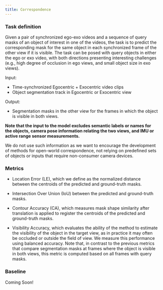 ```yaml
---
title: Correspondence
---
```


### Task definition

Given a pair of synchronized ego-exo videos and a sequence of query masks of an object of interest in one of the videos, the task is to predict the corresponding mask for the same object in each synchronized frame of the other view if it is visible. The task can be posed with query objects in either the ego or exo video, with both directions presenting interesting challenges (e.g., high degree of occlusion in ego views, and small object size in exo views).

Input:
- Time-synchronized Egocentric + Exocentric video clips
- Object segmentation track in Egocentric or Exocentric view

Output:
- Segmentation masks in the other view for the frames in which the object is visible in both views. 

**Note that the input to the model excludes semantic labels or names for the objects, camera pose information relating the two views, and IMU or active range sensor measurements.**

We do not use such information as we want to encourage the development of methods for open-world correspondence, not relying on predefined sets of objects or inputs that require non-consumer camera devices.

### Metrics


* Location Error (LE), which we define as the normalized distance between the centroids of the predicted and ground-truth masks.

* Intersection Over Union (IoU) between the predicted and ground-truth masks.

* Contour Accuracy (CA), which measures mask shape similarity after translation is applied to register the centroids of the predicted and ground-truth masks.

* Visibility Accuracy, which evaluates the ability of the method to estimate the visibility of the object in the target view, as in practice it may often be occluded or outside the field of view. We measure this performance using balanced accuracy. Note that, in contrast to the previous metrics that compare segmentation masks at frames where the object is visible in both views, this metric is computed based on all frames with query masks.

### Baseline

Coming Soon!





